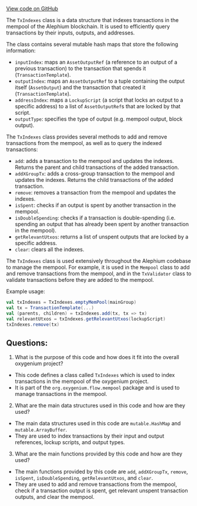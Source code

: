 [View code on GitHub](https://github.com/oxygenium/oxygenium/flow/src/main/scala/org/oxygenium/flow/mempool/TxIndexes.scala)

The `TxIndexes` class is a data structure that indexes transactions in the mempool of the Alephium blockchain. It is used to efficiently query transactions by their inputs, outputs, and addresses. 

The class contains several mutable hash maps that store the following information:
- `inputIndex`: maps an `AssetOutputRef` (a reference to an output of a previous transaction) to the transaction that spends it (`TransactionTemplate`).
- `outputIndex`: maps an `AssetOutputRef` to a tuple containing the output itself (`AssetOutput`) and the transaction that created it (`TransactionTemplate`).
- `addressIndex`: maps a `LockupScript` (a script that locks an output to a specific address) to a list of `AssetOutputRef`s that are locked by that script.
- `outputType`: specifies the type of output (e.g. mempool output, block output).

The `TxIndexes` class provides several methods to add and remove transactions from the mempool, as well as to query the indexed transactions:
- `add`: adds a transaction to the mempool and updates the indexes. Returns the parent and child transactions of the added transaction.
- `addXGroupTx`: adds a cross-group transaction to the mempool and updates the indexes. Returns the child transactions of the added transaction.
- `remove`: removes a transaction from the mempool and updates the indexes.
- `isSpent`: checks if an output is spent by another transaction in the mempool.
- `isDoubleSpending`: checks if a transaction is double-spending (i.e. spending an output that has already been spent by another transaction in the mempool).
- `getRelevantUtxos`: returns a list of unspent outputs that are locked by a specific address.
- `clear`: clears all the indexes.

The `TxIndexes` class is used extensively throughout the Alephium codebase to manage the mempool. For example, it is used in the `Mempool` class to add and remove transactions from the mempool, and in the `TxValidator` class to validate transactions before they are added to the mempool. 

Example usage:
```scala
val txIndexes = TxIndexes.emptyMemPool(mainGroup)
val tx = TransactionTemplate(...)
val (parents, children) = txIndexes.add(tx, tx => tx)
val relevantUtxos = txIndexes.getRelevantUtxos(lockupScript)
txIndexes.remove(tx)
```
## Questions: 
 1. What is the purpose of this code and how does it fit into the overall oxygenium project?
- This code defines a class called `TxIndexes` which is used to index transactions in the mempool of the oxygenium project.
- It is part of the `org.oxygenium.flow.mempool` package and is used to manage transactions in the mempool.

2. What are the main data structures used in this code and how are they used?
- The main data structures used in this code are `mutable.HashMap` and `mutable.ArrayBuffer`.
- They are used to index transactions by their input and output references, lockup scripts, and output types.

3. What are the main functions provided by this code and how are they used?
- The main functions provided by this code are `add`, `addXGroupTx`, `remove`, `isSpent`, `isDoubleSpending`, `getRelevantUtxos`, and `clear`.
- They are used to add and remove transactions from the mempool, check if a transaction output is spent, get relevant unspent transaction outputs, and clear the mempool.